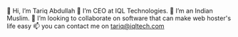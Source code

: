 👋 Hi, I’m Tariq Abdullah
👀 I’m CEO at IQL Technologies.
🌱 I’m an Indian Muslim. 
💞️ I’m looking to collaborate on software that can make web hoster's life easy
📫 you can contact me on tariq@iqltech.com

<!---
tariqsocial/tariqsocial is a ✨ special ✨ repository because its `README.md` (this file) appears on your GitHub profile.
You can click the Preview link to take a look at your changes.
--->
